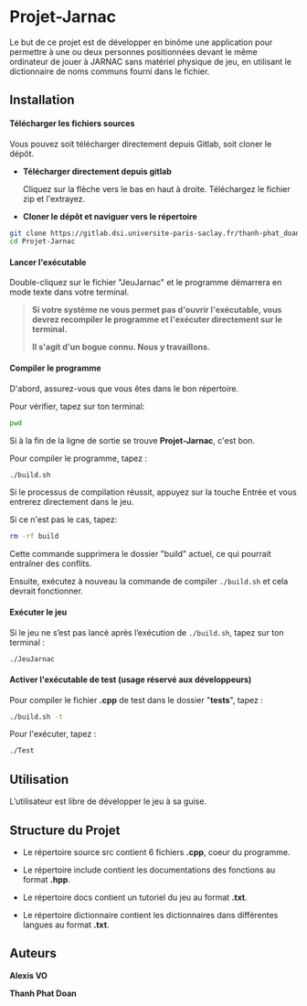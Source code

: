 # Projet-Jarnac

Le but de ce projet est de développer en binôme une application pour permettre à une ou deux personnes positionnées devant le même ordinateur de jouer à JARNAC sans matériel physique de jeu, en utilisant le dictionnaire de noms communs fourni dans le fichier.

## Installation

#### Télécharger les fichiers sources

Vous pouvez soit télécharger directement depuis Gitlab, soit cloner le dépôt.

- **Télécharger directement depuis gitlab**
  
  Cliquez sur la flèche vers le bas en haut à droite. Téléchargez le fichier zip et l'extrayez.

- **Cloner le dépôt et naviguer vers le répertoire**

```bash
git clone https://gitlab.dsi.universite-paris-saclay.fr/thanh-phat_doan_travo/Info111/2023-2024/Projet-Jarnac.git
cd Projet-Jarnac
```

#### Lancer l'exécutable

Double-cliquez sur le fichier "JeuJarnac" et le programme démarrera en mode texte dans votre terminal.

> **Si votre système ne vous permet pas d'ouvrir l'exécutable, vous devrez recompiler le programme et l'exécuter directement sur le terminal.**
> 
> **Il s'agit d'un bogue connu. Nous y travaillons.**

#### Compiler le programme

D'abord, assurez-vous que vous êtes dans le bon répertoire.

Pour vérifier, tapez sur ton terminal:

```bash
pwd
```

Si à la fin de la ligne de sortie se trouve **Projet-Jarnac**, c'est bon.

Pour compiler le programme, tapez :

```bash
./build.sh
```

Si le processus de compilation réussit, appuyez sur la touche Entrée et vous entrerez directement dans le jeu.

Si ce n'est pas le cas, tapez:

```bash
rm -rf build
```

Cette commande supprimera le dossier "build" actuel, ce qui pourrait entraîner des conflits. 

Ensuite, exécutez à nouveau la commande de compiler `./build.sh` et cela devrait fonctionner.

#### Exécuter le jeu

Si le jeu ne s’est pas lancé après l’exécution de `./build.sh`, tapez sur ton terminal :

```bash
./JeuJarnac
```

#### Activer l'exécutable de test (usage réservé aux développeurs)

Pour compiler le fichier **.cpp** de test dans le dossier "**tests**", tapez :

```bash
./build.sh -t
```

Pour l'exécuter, tapez :

```bash
./Test
```

## Utilisation

L’utilisateur est libre de développer le jeu à sa guise.

## Structure du Projet

- Le répertoire source src contient 6 fichiers **.cpp**, coeur du programme.

- Le répertoire include contient les documentations des fonctions au format **.hpp**.

- Le répertoire docs contient un tutoriel du jeu au format **.txt**.

- Le répertoire dictionnaire contient les dictionnaires dans différentes langues au format **.txt**.

## Auteurs

**Alexis VO**

**Thanh Phat Doan**
